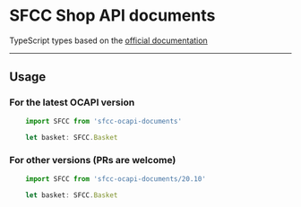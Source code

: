 # SFCC Shop API documents

TypeScript types based on the [official documentation][doc-index]

---

## Usage

### For the latest OCAPI version
```typescript
    import SFCC from 'sfcc-ocapi-documents'

    let basket: SFCC.Basket 
```


### For other versions (**PRs are welcome**)
```typescript
    import SFCC from 'sfcc-ocapi-documents/20.10'

    let basket: SFCC.Basket 
```



[doc-index]: https://documentation.b2c.commercecloud.salesforce.com/DOC1/topic/com.demandware.dochelp/OCAPI/current/shop/Documents/index.html
